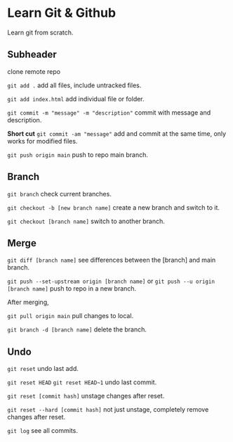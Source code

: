 # Learn Git & Github

Learn git from scratch.

## Subheader

clone remote repo


`git add .` add all files, include untracked files.

`git add index.html` add individual file or folder.

`git commit -m "message" -m "description"` commit with message and description.

**Short cut** `git commit -am "message"` add and commit at the same time, only works for modified files.

`git push origin main` push to repo main branch.

## Branch

`git branch` check current branches.

`git checkout -b [new branch name]` create a new branch and switch to it.

`git checkout [branch name]` switch to another branch.


## Merge

`git diff [branch name]` see differences between the [branch] and main branch.

`git push --set-upstream origin [branch name]` or `git push --u origin [branch name]` push to repo in a new branch.

After merging,

`git pull origin main` pull changes to local.

`git branch -d [branch name]` delete the branch.

## Undo

`git reset` undo last add.

`git reset HEAD` `git reset HEAD~1` undo last commit.

`git reset [commit hash]` unstage changes after reset.

`git reset --hard [commit hash]` not just unstage, completely remove changes after reset.

`git log` see all commits.